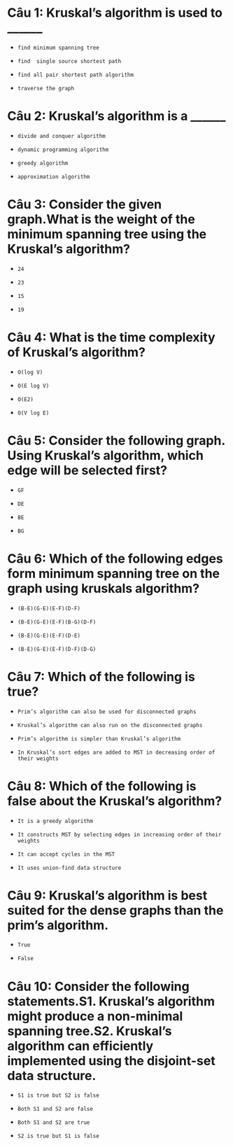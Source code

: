 # Câu 1: Kruskal’s algorithm is used to ______

* ```
  find minimum spanning tree
  ```

- ```
  find  single source shortest path
  ```

- ```
  find all pair shortest path algorithm
  ```

- ```
  traverse the graph
  ```

# Câu 2: Kruskal’s algorithm is a ______

- ```
  divide and conquer algorithm
  ```

- ```
  dynamic programming algorithm
  ```

* ```
  greedy algorithm
  ```

- ```
  approximation algorithm
  ```

# Câu 3: Consider the given graph.What is the weight of the minimum spanning tree using the Kruskal’s algorithm?

- ```
  24
  ```

- ```
  23
  ```

- ```
  15
  ```

* ```
  19
  ```

# Câu 4: What is the time complexity of Kruskal’s algorithm?

- ```
  O(log V)
  ```

* ```
  O(E log V)
  ```

- ```
  O(E2)
  ```

- ```
  O(V log E)
  ```

# Câu 5: Consider the following graph. Using Kruskal’s algorithm, which edge will be selected first?

- ```
  GF
  ```

- ```
  DE
  ```

* ```
  BE
  ```

- ```
  BG
  ```

# Câu 6: Which of the following edges form minimum spanning tree on the graph using kruskals algorithm?

* ```
  (B-E)(G-E)(E-F)(D-F)
  ```

- ```
  (B-E)(G-E)(E-F)(B-G)(D-F)
  ```

- ```
  (B-E)(G-E)(E-F)(D-E)
  ```

- ```
  (B-E)(G-E)(E-F)(D-F)(D-G)
  ```

# Câu 7: Which of the following is true?

- ```
  Prim’s algorithm can also be used for disconnected graphs
  ```

* ```
  Kruskal’s algorithm can also run on the disconnected graphs
  ```

- ```
  Prim’s algorithm is simpler than Kruskal’s algorithm
  ```

- ```
  In Kruskal’s sort edges are added to MST in decreasing order of their weights
  ```

# Câu 8: Which of the following is false about the Kruskal’s algorithm?

- ```
  It is a greedy algorithm
  ```

- ```
  It constructs MST by selecting edges in increasing order of their weights
  ```

* ```
  It can accept cycles in the MST
  ```

- ```
  It uses union-find data structure
  ```

# Câu 9: Kruskal’s algorithm is best suited for the dense graphs than the prim’s algorithm.

- ```
  True
  ```

* ```
  False
  ```

# Câu 10: Consider the following statements.S1. Kruskal’s algorithm might produce a non-minimal spanning tree.S2. Kruskal’s algorithm can efficiently implemented using the disjoint-set data structure.

- ```
  S1 is true but S2 is false
  ```

- ```
  Both S1 and S2 are false
  ```

- ```
  Both S1 and S2 are true
  ```

* ```
  S2 is true but S1 is false
  ```

